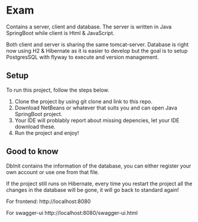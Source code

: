 # Exam

Contains a server, client and database. The server is written in Java SpringBoot while client is Html & JavaScript. 

Both client and server is sharing the same tomcat-server. Database is right now using H2 & Hibernate as it is easier to develop but the goal is to setup PostgresSQL with flyway to execute and version management.

## Setup

To run this project, follow the steps below.

1. Clone the project by using git clone and link to this repo.
2. Download NetBeans or whatever that suits you and can open Java SpringBoot project.
3. Your IDE will problably report about missing depencies, let your IDE download these.
4. Run the project and enjoy!

## Good to know

DbInit contains the information of the database, you can either register your own account or use one from that file.

If the project still runs on Hibernate, every time you restart the project all the changes in the database will be
gone, it will go back to standard again!

For frontend:
http://localhost:8080

For swagger-ui
http://localhost:8080/swagger-ui.html
